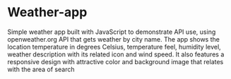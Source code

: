 # Weather-app
 Simple weather app built with JavaScript to demonstrate API use,
using openweather.org API that gets weather by city name.
The app shows the location temperature in degrees Celsius, temperature feel, humidity level, weather description with its related icon and wind speed.
It also features a responsive design with attractive color and background image that relates with the area of search 
